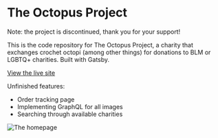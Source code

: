 # The Octopus Project

Note: the project is discontinued, thank you for your support!

This is the code repository for The Octopus Project, a charity that exchanges crochet octopi (among other things) for donations to BLM or LGBTQ+ charities. Built with Gatsby.

[View the live site](https://theoctopusproject.live)

Unfinished features:

-   Order tracking page
-   Implementing GraphQL for all images
-   Searching through available charities

![The homepage](../../blob/master/homepage.png)
